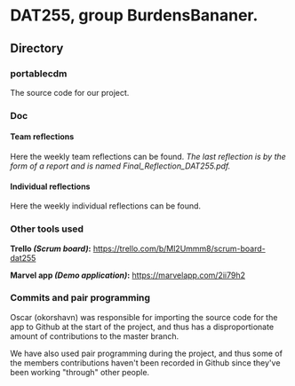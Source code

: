 # DAT255, group BurdensBananer.


## Directory
### portablecdm
The source code for our project.  
### Doc
#### Team reflections
Here the weekly team reflections can be found. 
*The last reflection is by the form of a report and is named Final_Reflection_DAT255.pdf.*

#### Individual reflections
Here the weekly individual reflections can be found. 

### Other tools used
 **Trello *(Scrum board)*:** https://trello.com/b/Ml2Ummm8/scrum-board-dat255

**Marvel app *(Demo application)*:**  https://marvelapp.com/2ii79h2

 
### Commits and pair programming 
Oscar (okorshavn) was responsible for importing the source code for the app to Github at the start of the project, and thus has a disproportionate amount of contributions to the master branch. 

We have also used pair programming during the project, and thus some of the members contributions haven't been recorded in Github since they've been working "through" other people. 
